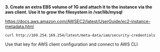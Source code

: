 **3. Create an extra EBS volume of 1G and attach it to the instance via the aws client. Use it to grow the filesystem in /var/lib/mysql**

https://docs.aws.amazon.com/AWSEC2/latest/UserGuide/ec2-instance-metadata.html

    curl http://169.254.169.254/latest/meta-data/iam/security-credentials
Use that key for AWS client configuration and connect to AWS CLI
